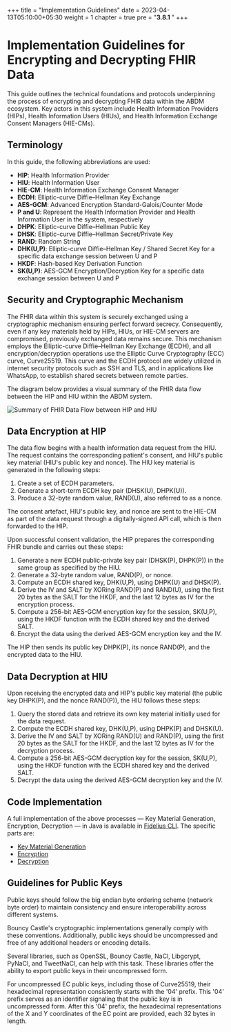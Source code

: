 +++
title = "Implementation Guidelines"
date = 2023-04-13T05:10:00+05:30
weight = 1
chapter = true
pre = "<b>3.8.1 </b>"
+++

# Implementation Guidelines for Encrypting and Decrypting FHIR Data

This guide outlines the technical foundations and protocols underpinning the process of encrypting and decrypting FHIR data within the ABDM ecosystem. Key actors in this system include Health Information Providers (HIPs), Health Information Users (HIUs), and Health Information Exchange Consent Managers (HIE-CMs).

## Terminology

In this guide, the following abbreviations are used:

-   **HIP**: Health Information Provider
-   **HIU**: Health Information User
-   **HIE-CM**: Health Information Exchange Consent Manager
-   **ECDH**: Elliptic-curve Diffie–Hellman Key Exchange
-   **AES-GCM**: Advanced Encryption Standard-Galois/Counter Mode
-   **P and U**: Represent the Health Information Provider and Health Information User in the system, respectively
-   **DHPK**: Elliptic-curve Diffie–Hellman Public Key
-   **DHSK**: Elliptic-curve Diffie–Hellman Secret/Private Key
-   **RAND**: Random String
-   **DHK(U,P)**: Elliptic-curve Diffie–Hellman Key / Shared Secret Key for a specific data exchange session between U and P
-   **HKDF**: Hash-based Key Derivation Function
-   **SK(U,P)**: AES-GCM Encryption/Decryption Key for a specific data exchange session between U and P

## Security and Cryptographic Mechanism

The FHIR data within this system is securely exchanged using a cryptographic mechanism ensuring perfect forward secrecy. Consequently, even if any key materials held by HIPs, HIUs, or HIE-CM servers are compromised, previously exchanged data remains secure. This mechanism employs the Elliptic-curve Diffie–Hellman Key Exchange (ECDH), and all encryption/decryption operations use the Elliptic Curve Cryptography (ECC) curve, Curve25519. This curve and the ECDH protocol are widely utilized in internet security protocols such as SSH and TLS, and in applications like WhatsApp, to establish shared secrets between remote parties.

The diagram below provides a visual summary of the FHIR data flow between the HIP and HIU within the ABDM system.

![Summary of FHIR Data Flow between HIP and HIU](/abdm-docs/img/fhir-data-flow-summary.drawio.png)

## Data Encryption at HIP

The data flow begins with a health information data request from the HIU. The request contains the corresponding patient's consent, and HIU's public key material (HIU's public key and nonce). The HIU key material is generated in the following steps:

1. Create a set of ECDH parameters.
2. Generate a short-term ECDH key pair (DHSK(U), DHPK(U)).
3. Produce a 32-byte random value, RAND(U), also referred to as a nonce.

The consent artefact, HIU's public key, and nonce are sent to the HIE-CM as part of the data request through a digitally-signed API call, which is then forwarded to the HIP.

Upon successful consent validation, the HIP prepares the corresponding FHIR bundle and carries out these steps:

1. Generate a new ECDH public-private key pair (DHSK(P), DHPK(P)) in the same group as specified by the HIU.
2. Generate a 32-byte random value, RAND(P), or nonce.
3. Compute an ECDH shared key, DHK(U,P), using DHPK(U) and DHSK(P).
4. Derive the IV and SALT by XORing RAND(P) and RAND(U), using the first 20 bytes as the SALT for the HKDF, and the last 12 bytes as IV for the encryption process.
5. Compute a 256-bit AES-GCM encryption key for the session, SK(U,P), using the HKDF function with the ECDH shared key and the derived SALT.
6. Encrypt the data using the derived AES-GCM encryption key and the IV.

The HIP then sends its public key DHPK(P), its nonce RAND(P), and the encrypted data to the HIU.

## Data Decryption at HIU

Upon receiving the encrypted data and HIP's public key material (the public key DHPK(P), and the nonce RAND(P)), the HIU follows these steps:

1. Query the stored data and retrieve its own key material initially used for the data request.
2. Compute the ECDH shared key, DHK(U,P), using DHPK(P) and DHSK(U).
3. Derive the IV and SALT by XORing RAND(U) and RAND(P), using the first 20 bytes as the SALT for the HKDF, and the last 12 bytes as IV for the decryption process.
4. Compute a 256-bit AES-GCM decryption key for the session, SK(U,P), using the HKDF function with the ECDH shared key and the derived SALT.
5. Decrypt the data using the derived AES-GCM decryption key and the IV.

## Code Implementation

A full implementation of the above processes — Key Material Generation, Encryption, Decryption — in Java is available in [Fidelius CLI](https://github.com/mgrmtech/fidelius-cli). The specific parts are:

-   [Key Material Generation](https://github.com/mgrmtech/fidelius-cli/blob/main/src/main/java/com/mgrm/fidelius/keypairgen/KeyPairGenController.java)
-   [Encryption](https://github.com/mgrmtech/fidelius-cli/blob/main/src/main/java/com/mgrm/fidelius/encryption/EncryptionController.java)
-   [Decryption](https://github.com/mgrmtech/fidelius-cli/blob/main/src/main/java/com/mgrm/fidelius/decryption/DecryptionController.java)

## Guidelines for Public Keys

Public keys should follow the big endian byte ordering scheme (network byte order) to maintain consistency and ensure interoperability across different systems.

Bouncy Castle's cryptographic implementations generally comply with these conventions. Additionally, public keys should be uncompressed and free of any additional headers or encoding details.

Several libraries, such as OpenSSL, Bouncy Castle, NaCl, Libgcrypt, PyNaCl, and TweetNaCl, can help with this task. These libraries offer the ability to export public keys in their uncompressed form.

For uncompressed EC public keys, including those of Curve25519, their hexadecimal representation consistently starts with the '04' prefix. This '04' prefix serves as an identifier signaling that the public key is in uncompressed form. After this '04' prefix, the hexadecimal representations of the X and Y coordinates of the EC point are provided, each 32 bytes in length.
